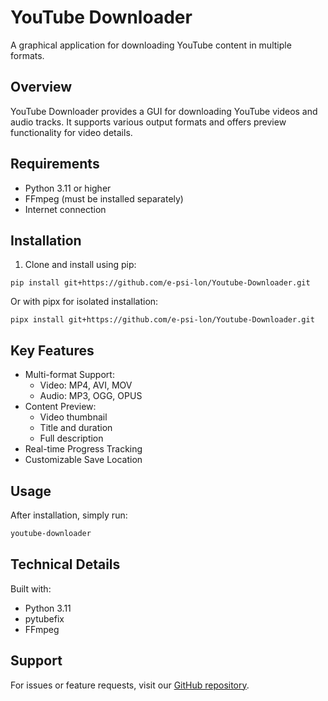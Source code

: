 # YouTube Downloader

A graphical application for downloading YouTube content in multiple formats.

## Overview
YouTube Downloader provides a GUI for downloading YouTube videos and audio tracks. It supports various output formats and offers preview functionality for video details.

## Requirements

- Python 3.11 or higher
- FFmpeg (must be installed separately)
- Internet connection

## Installation

1. Clone and install using pip:
```
pip install git+https://github.com/e-psi-lon/Youtube-Downloader.git
```
Or with pipx for isolated installation:
```
pipx install git+https://github.com/e-psi-lon/Youtube-Downloader.git
```

## Key Features

- Multi-format Support:
  - Video: MP4, AVI, MOV
  - Audio: MP3, OGG, OPUS
- Content Preview:
  - Video thumbnail
  - Title and duration
  - Full description
- Real-time Progress Tracking
- Customizable Save Location

## Usage

After installation, simply run:
```bash
youtube-downloader
```

## Technical Details
Built with:
- Python 3.11
- pytubefix
- FFmpeg

## Support
For issues or feature requests, visit our [GitHub repository](https://github.com/e-psi-lon/Youtube-Downloader/issues).


